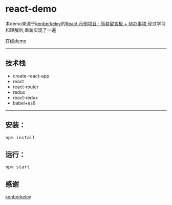 # react-demo
本demo来源于[kenberkeley](https://github.com/kenberkeley)的[React 示例项目 · 简易留言板 + 待办事项](https://github.com/kenberkeley/react-demo),经过学习和理解后,重新实现了一遍

[在线demo](https://zdouble.github.io/react-demo)

****

## 技术栈

* create-react-app
* react
* react-router
* redux
* react-redux
* babel+es6

***


## 安装：
  <pre>npm install</pre>

## 运行：
  <pre>npm start</pre>

## 感谢

[kenberkeley](https://github.com/kenberkeley)
